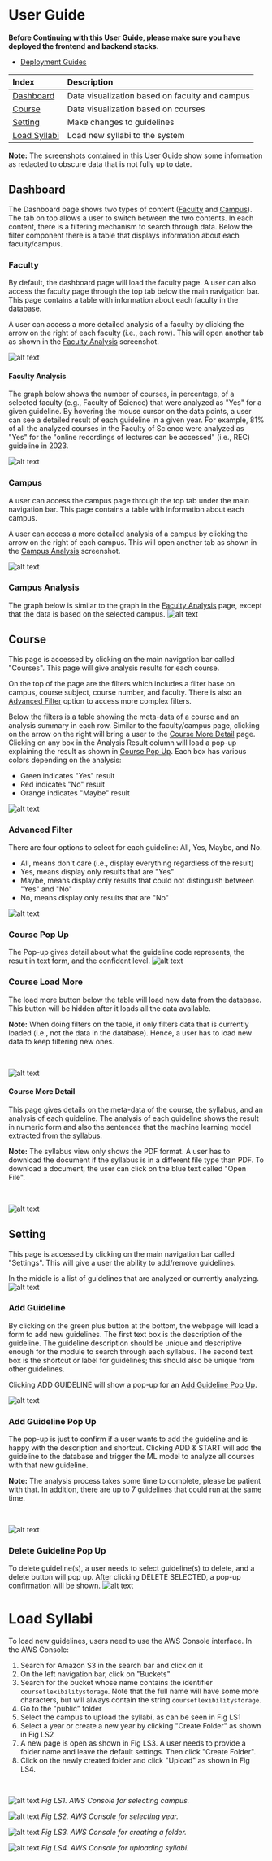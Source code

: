 # User Guide

**Before Continuing with this User Guide, please make sure you have deployed the frontend and backend stacks.**

- [Deployment Guides](./DeploymentGuide.md)

| Index                                        | Description                                           |
| :------------------------------------------  | :---------------------------------------------------- |
| [Dashboard](#Dashboard)                      | Data visualization based on faculty and campus        |
| [Course](#Course)                            | Data visualization based on courses                   |
| [Setting](#Setting)                          | Make changes to guidelines                            |
| [Load Syllabi](#Load-Syllabi)                | Load new syllabi to the system                        |

**Note:** The screenshots contained in this User Guide show some information as redacted to obscure data that is not fully up to date.
<br>

## Dashboard

The Dashboard page shows two types of content ([Faculty](#Faculty) and [Campus](#Campus)). The tab on top allows a user to switch between the two contents. In each content, there is a filtering mechanism to search through data. Below the filter component there is a table that displays information about each faculty/campus.

### Faculty
By default, the dashboard page will load the faculty page. A user can also access the faculty page through the top tab below the main navigation bar. This page contains a table with information about each faculty in the database.

A user can access a more detailed analysis of a faculty by clicking the arrow on the right of each faculty (i.e., each row). This will open another tab as shown in the [Faculty Analysis](#Faculty-Analysis) screenshot.

![alt text](assets/dashboard/dashboard_faculty.png)

#### Faculty Analysis
The graph below shows the number of courses, in percentage, of a selected faculty (e.g., Faculty of Science) that were analyzed as "Yes" for a given guideline. By hovering the mouse cursor on the data points, a user can see a detailed result of each guideline in a given year. For example, 81% of all the analyzed courses in the Faculty of Science were analyzed as "Yes" for the "online recordings of lectures can be accessed" (i.e., REC) guideline in 2023.

![alt text](assets/dashboard/dashboard_faculty_data.png)

### Campus
A user can access the campus page through the top tab under the main navigation bar. This page contains a table with information about each campus.

A user can access a more detailed analysis of a campus by clicking the arrow on the right of each campus. This will open another tab as shown in the [Campus Analysis](#Campus-Analysis) screenshot.

![alt text](assets/dashboard/dashboard_campus.png)

### Campus Analysis
The graph below is similar to the graph in the [Faculty Analysis](#Faculty-Analysis) page, except that the data is based on the selected campus.
![alt text](assets/dashboard/dashboard_campus_data.png)

## Course
This page is accessed by clicking on the main navigation bar called "Courses". This page will give analysis results for each course.

On the top of the page are the filters which includes a filter base on campus, course subject, course number, and faculty. There is also an [Advanced Filter](#Advanced-Filter) option to access more complex filters. 

Below the filters is a table showing the meta-data of a course and an analysis summary in each row. Similar to the faculty/campus page, clicking on the arrow on the right will bring a user to the [Course More Detail](#Course-More-Detail) page. Clicking on any box in the Analysis Result column will load a pop-up explaining the result as shown in [Course Pop Up](#Course-Pop-Up). Each box has various colors depending on the analysis: 
* Green indicates "Yes" result
* Red indicates "No" result
* Orange indicates "Maybe" result

![alt text](assets/course/course_main.png)

### Advanced Filter
There are four options to select for each guideline: All, Yes, Maybe, and No.
* All, means don't care (i.e., display everything regardless of the result)
* Yes, means display only results that are "Yes"
* Maybe, means display only results that could not distinguish between "Yes" and "No"
* No, means display only results that are "No"

![alt text](assets/course/course_main_advance_filter.png)

### Course Pop Up
The Pop-up gives detail about what the guideline code represents, the result in text form, and the confident level.
![alt text](assets/course/course_main_info_alert.png)

### Course Load More
The load more button below the table will load new data from the database. This button will be hidden after it loads all the data available.

**Note:** When doing filters on the table, it only filters data that is currently loaded (i.e., not the data in the database). Hence, a user has to load new data to keep filtering new ones.

<br>

![alt text](assets/course/course_main_load_more.png)

#### Course More Detail
This page gives details on the meta-data of the course, the syllabus, and an analysis of each guideline. The analysis of each guideline shows the result in numeric form and also the sentences that the machine learning model extracted from the syllabus. 

**Note:** The syllabus view only shows the PDF format. A user has to download the document if the syllabus is in a different file type than PDF. To download a document, the user can click on the blue text called "Open File".

<br>

![alt text](assets/course/course_data.png)

## Setting
This page is accessed by clicking on the main navigation bar called "Settings". This will give a user the ability to add/remove guidelines.

In the middle is a list of guidelines that are analyzed or currently analyzing.
![alt text](assets/setting/setting_main.png)

### Add Guideline
By clicking on the green plus button at the bottom, the webpage will load a form to add new guidelines. The first text box is the description of the guideline. The guideline description should be unique and descriptive enough for the module to search through each syllabus. The second text box is the shortcut or label for guidelines; this should also be unique from other guidelines.

Clicking ADD GUIDELINE will show a pop-up for an [Add Guideline Pop Up](#Add-Guideline-Pop-Up).

![alt text](assets/setting/setting_main_add_guideline.png)

### Add Guideline Pop Up
The pop-up is just to confirm if a user wants to add the guideline and is happy with the description and shortcut. Clicking ADD & START will add the guideline to the database and trigger the ML model to analyze all courses with that new guideline.

**Note:** The analysis process takes some time to complete, please be patient with that. In addition, there are up to 7 guidelines that could run at the same time.

<br>

![alt text](assets/setting/setting_main_add_guideline_confirmation.png)

### Delete Guideline Pop Up
To delete guideline(s), a user needs to select guideline(s) to delete, and a delete button will pop up. After clicking DELETE SELECTED, a pop-up confirmation will be shown.
![alt text](assets/setting/setting_main_delete_confirmation.png)


# Load Syllabi
To load new guidelines, users need to use the AWS Console interface. In the AWS Console: 
1. Search for Amazon S3 in the search bar and click on it
2. On the left navigation bar, click on "Buckets" 
3. Search for the bucket whose name contains the identifier `courseflexibilitystorage`. Note that the full name will have some more characters, but will always
contain the string `courseflexibilitystorage`.
4. Go to the "public" folder
5. Select the campus to upload the syllabi, as can be seen in Fig LS1
6. Select a year or create a new year by clicking "Create Folder" as shown in Fig LS2
7. A new page is open as shown in Fig LS3. A user needs to provide a folder name and leave the default settings. Then click "Create Folder".
8. Click on the newly created folder and click "Upload" as shown in Fig LS4.

<br>

![alt text](assets/addGuideline/main_page.png)
*Fig LS1. AWS Console for selecting campus.*
<br>

![alt text](assets/addGuideline/main_page_load.png)
*Fig LS2. AWS Console for selecting year.*
<br>

![alt text](assets/addGuideline/main_page_create_folder.png)
*Fig LS3. AWS Console for creating a folder.*
<br>

![alt text](assets/addGuideline/main_page_load_file.png)
*Fig LS4. AWS Console for uploading syllabi.*
